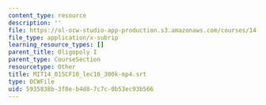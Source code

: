 ```yaml
---
content_type: resource
description: ''
file: https://ol-ocw-studio-app-production.s3.amazonaws.com/courses/14-01sc-principles-of-microeconomics-fall-2011/5935838b3f8eb4d87c7c0b53ec93b566_MIT14_01SCF10_lec16_300k-mp4.srt
file_type: application/x-subrip
learning_resource_types: []
parent_title: Oligopoly I
parent_type: CourseSection
resourcetype: Other
title: MIT14_01SCF10_lec16_300k-mp4.srt
type: OCWFile
uid: 5935838b-3f8e-b4d8-7c7c-0b53ec93b566
---
```

